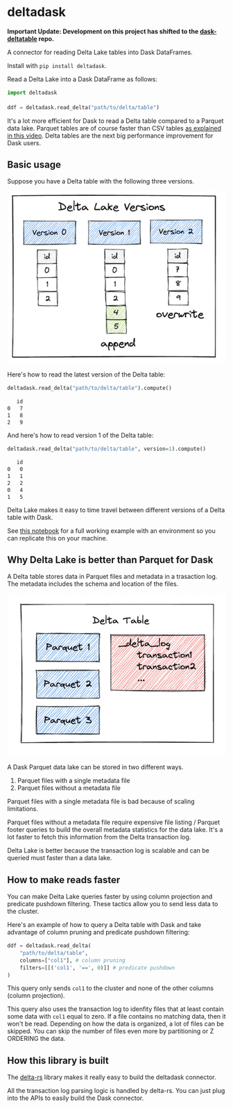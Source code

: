 # deltadask

**Important Update: Development on this project has shifted to the [dask-deltatable](https://github.com/dask-contrib/dask-deltatable) repo.**

A connector for reading Delta Lake tables into Dask DataFrames.

Install with `pip install deltadask`.

Read a Delta Lake into a Dask DataFrame as follows:

```python
import deltadask

ddf = deltadask.read_delta("path/to/delta/table")
```

It's a lot more efficient for Dask to read a Delta table compared to a Parquet data lake.  Parquet tables are of course faster than CSV tables [as explained in this video](https://www.youtube.com/watch?v=9LYYOdIwQXg).  Delta tables are the next big performance improvement for Dask users.

## Basic usage

Suppose you have a Delta table with the following three versions.

![Delta table with version](https://github.com/MrPowers/deltadask/blob/main/images/delta-table-with-versions.png)

Here's how to read the latest version of the Delta table:

```python
deltadask.read_delta("path/to/delta/table").compute()
```

```
   id
0   7
1   8
2   9
```

And here's how to read version 1 of the Delta table:

```python
deltadask.read_delta("path/to/delta/table", version=1).compute()
```

```
   id
0   0
1   1
2   2
0   4
1   5
```

Delta Lake makes it easy to time travel between different versions of a Delta table with Dask.

See [this notebook](https://github.com/MrPowers/deltadask/blob/main/notebooks/deltadask-demo.ipynb) for a full working example with an environment so you can replicate this on your machine.

## Why Delta Lake is better than Parquet for Dask

A Delta table stores data in Parquet files and metadata in a trasaction log.  The metadata includes the schema and location of the files.

![Delta table architecture](https://github.com/MrPowers/deltadask/blob/main/images/delta-table.png)

A Dask Parquet data lake can be stored in two different ways.

1. Parquet files with a single metadata file
2. Parquet files without a metadata file

Parquet files with a single metadata file is bad because of scaling limitations.

Parquet files without a metadata file require expensive file listing / Parquet footer queries to build the overall metadata statistics for the data lake.  It's a lot faster to fetch this information from the Delta transaction log.

Delta Lake is better because the transaction log is scalable and can be queried must faster than a data lake.

## How to make reads faster

You can make Delta Lake queries faster by using column projection and predicate pushdown filtering.  These tactics allow you to send less data to the cluster.

Here's an example of how to query a Delta table with Dask and take advantage of column pruning and predicate pushdown filtering:

```python
ddf = deltadask.read_delta(
    "path/to/delta/table", 
    columns=["col1"], # column pruning
    filters=[[('col1', '==', 0)]] # predicate pushdown
)
```

This query only sends `col1` to the cluster and none of the other columns (column projection).

This query also uses the transaction log to idenfity files that at least contain some data with `col1` equal to zero.  If a file contains no matching data, then it won't be read.  Depending on how the data is organized, a lot of files can be skipped.  You can skip the number of files even more by partitioning or Z ORDERING the data.

## How this library is built

The [delta-rs](https://github.com/delta-io/delta-rs/) library makes it really easy to build the deltadask connector.

All the transaction log parsing logic is handled by delta-rs.  You can just plug into the APIs to easily build the Dask connector.
